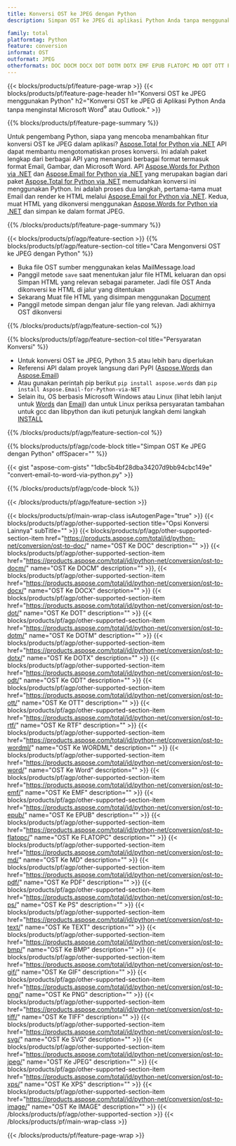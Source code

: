 ```yaml
---
title: Konversi OST ke JPEG dengan Python
description: Simpan OST ke JPEG di aplikasi Python Anda tanpa menggunakan Microsoft Outlook atau Word 

family: total
platformtag: Python
feature: conversion
informat: OST
outformat: JPEG
otherformats: DOC DOCM DOCX DOT DOTM DOTX EMF EPUB FLATOPC MD ODT OTT PCL PDF PS RTF TEXT WORD WORDML BMP GIF IMAGE JPEG TIFF PNG SVG XPS
---
```

{{< blocks/products/pf/feature-page-wrap >}}
{{< blocks/products/pf/feature-page-header h1="Konversi OST ke JPEG menggunakan Python" h2="Konversi OST ke JPEG di Aplikasi Python Anda tanpa menginstal Microsoft Word<sup>&reg;</sup> atau Outlook." >}}

{{% blocks/products/pf/feature-page-summary %}}

Untuk pengembang Python, siapa yang mencoba menambahkan fitur konversi OST ke JPEG dalam aplikasi? [Aspose.Total for Python via .NET](https://products.aspose.com/total/python-net/) API dapat membantu mengotomatiskan proses konversi. Ini adalah paket lengkap dari berbagai API yang menangani berbagai format termasuk format Email, Gambar, dan Microsoft Word. API [Aspose.Words for Python via .NET](https://products.aspose.com/words/python-net/) dan [Aspose.Email for Python via .NET](https://products.aspose.com/email/python-net/) yang merupakan bagian dari paket [Aspose.Total for Python via .NET](https://products.aspose.com/total/python-net/) memudahkan konversi ini menggunakan Python. Ini adalah proses dua langkah, pertama-tama muat Email dan render ke HTML melalui [Aspose.Email for Python via .NET](https://products.aspose.com/email/python-net/). Kedua, muat HTML yang dikonversi menggunakan [Aspose.Words for Python via .NET](https://products.aspose.com/words/python-net/) dan simpan ke dalam format JPEG.

{{% /blocks/products/pf/feature-page-summary %}}

{{< blocks/products/pf/agp/feature-section >}}
{{% blocks/products/pf/agp/feature-section-col title="Cara Mengonversi OST ke JPEG dengan Python" %}}

- Buka file OST sumber menggunakan kelas MailMessage.load
- Panggil metode `save` saat menentukan jalur file HTML keluaran dan opsi Simpan HTML yang relevan sebagai parameter. Jadi file OST Anda dikonversi ke HTML di jalur yang ditentukan
- Sekarang Muat file HTML yang disimpan menggunakan [Document](https://reference.aspose.com/words/python-net/aspose.words/document/)
- Panggil metode simpan dengan jalur file yang relevan. Jadi akhirnya OST dikonversi

{{% /blocks/products/pf/agp/feature-section-col %}}

{{% blocks/products/pf/agp/feature-section-col title="Persyaratan Konversi" %}}

- Untuk konversi OST ke JPEG, Python 3.5 atau lebih baru diperlukan
- Referensi API dalam proyek langsung dari PyPI ([Aspose.Words](https://pypi.org/project/aspose-words/) dan [Aspose.Email](https://pypi.org/project/Aspose.Email-for-Python-via-NET/))
- Atau gunakan perintah pip berikut ```pip install aspose.words``` dan ```pip install Aspose.Email-for-Python-via-NET``` 
- Selain itu, OS berbasis Microsoft Windows atau Linux (lihat lebih lanjut untuk [Words](https://docs.aspose.com/words/python-net/system-requirements/) dan [Email](https://docs.aspose.com/email/python-net/system-requirements/)) dan untuk Linux periksa persyaratan tambahan untuk gcc dan libpython dan ikuti petunjuk langkah demi langkah [INSTALL](https://docs.aspose.com/words/python-net/installation/)
 

{{% /blocks/products/pf/agp/feature-section-col %}}

{{% blocks/products/pf/agp/code-block title="Simpan OST Ke JPEG dengan Python" offSpacer="" %}}

{{< gist "aspose-com-gists" "1dbc5b4bf28dba34207d9bb94cbc149e" "convert-email-to-word-via-python.py" >}}

{{% /blocks/products/pf/agp/code-block %}}

{{< /blocks/products/pf/agp/feature-section >}}

{{< blocks/products/pf/main-wrap-class isAutogenPage="true" >}}
{{< blocks/products/pf/agp/other-supported-section title="Opsi Konversi Lainnya" subTitle="" >}}
{{< blocks/products/pf/agp/other-supported-section-item href="https://products.aspose.com/total/id/python-net/conversion/ost-to-doc/" name="OST Ke DOC" description="" >}}
{{< blocks/products/pf/agp/other-supported-section-item href="https://products.aspose.com/total/id/python-net/conversion/ost-to-docm/" name="OST Ke DOCM" description="" >}},
{{< blocks/products/pf/agp/other-supported-section-item href="https://products.aspose.com/total/id/python-net/conversion/ost-to-docx/" name="OST Ke DOCX" description="" >}}
{{< blocks/products/pf/agp/other-supported-section-item href="https://products.aspose.com/total/id/python-net/conversion/ost-to-dot/" name="OST Ke DOT" description="" >}}
{{< blocks/products/pf/agp/other-supported-section-item href="https://products.aspose.com/total/id/python-net/conversion/ost-to-dotm/" name="OST Ke DOTM" description="" >}}
{{< blocks/products/pf/agp/other-supported-section-item href="https://products.aspose.com/total/id/python-net/conversion/ost-to-dotx/" name="OST Ke DOTX" description="" >}}
{{< blocks/products/pf/agp/other-supported-section-item href="https://products.aspose.com/total/id/python-net/conversion/ost-to-odt/" name="OST Ke ODT" description="" >}}
{{< blocks/products/pf/agp/other-supported-section-item href="https://products.aspose.com/total/id/python-net/conversion/ost-to-ott/" name="OST Ke OTT" description="" >}}
{{< blocks/products/pf/agp/other-supported-section-item href="https://products.aspose.com/total/id/python-net/conversion/ost-to-rtf/" name="OST Ke RTF" description="" >}}
{{< blocks/products/pf/agp/other-supported-section-item href="https://products.aspose.com/total/id/python-net/conversion/ost-to-wordml/" name="OST Ke WORDML" description="" >}}
{{< blocks/products/pf/agp/other-supported-section-item href="https://products.aspose.com/total/id/python-net/conversion/ost-to-word/" name="OST Ke Word" description="" >}}
{{< blocks/products/pf/agp/other-supported-section-item href="https://products.aspose.com/total/id/python-net/conversion/ost-to-emf/" name="OST Ke EMF" description="" >}}
{{< blocks/products/pf/agp/other-supported-section-item href="https://products.aspose.com/total/id/python-net/conversion/ost-to-epub/" name="OST Ke EPUB" description="" >}}
{{< blocks/products/pf/agp/other-supported-section-item href="https://products.aspose.com/total/id/python-net/conversion/ost-to-flatopc/" name="OST Ke FLATOPC" description="" >}}
{{< blocks/products/pf/agp/other-supported-section-item href="https://products.aspose.com/total/id/python-net/conversion/ost-to-md/" name="OST Ke MD" description="" >}}
{{< blocks/products/pf/agp/other-supported-section-item href="https://products.aspose.com/total/id/python-net/conversion/ost-to-pdf/" name="OST Ke PDF" description="" >}}
{{< blocks/products/pf/agp/other-supported-section-item href="https://products.aspose.com/total/id/python-net/conversion/ost-to-ps/" name="OST Ke PS" description="" >}}
{{< blocks/products/pf/agp/other-supported-section-item href="https://products.aspose.com/total/id/python-net/conversion/ost-to-text/" name="OST Ke TEXT" description="" >}}
{{< blocks/products/pf/agp/other-supported-section-item href="https://products.aspose.com/total/id/python-net/conversion/ost-to-bmp/" name="OST Ke BMP" description="" >}}
{{< blocks/products/pf/agp/other-supported-section-item href="https://products.aspose.com/total/id/python-net/conversion/ost-to-gif/" name="OST Ke GIF" description="" >}}
{{< blocks/products/pf/agp/other-supported-section-item href="https://products.aspose.com/total/id/python-net/conversion/ost-to-png/" name="OST Ke PNG" description="" >}}
{{< blocks/products/pf/agp/other-supported-section-item href="https://products.aspose.com/total/id/python-net/conversion/ost-to-tiff/" name="OST Ke TIFF" description="" >}}
{{< blocks/products/pf/agp/other-supported-section-item href="https://products.aspose.com/total/id/python-net/conversion/ost-to-svg/" name="OST Ke SVG" description="" >}}
{{< blocks/products/pf/agp/other-supported-section-item href="https://products.aspose.com/total/id/python-net/conversion/ost-to-jpeg/" name="OST Ke JPEG" description="" >}}
{{< blocks/products/pf/agp/other-supported-section-item href="https://products.aspose.com/total/id/python-net/conversion/ost-to-xps/" name="OST Ke XPS" description="" >}}
{{< blocks/products/pf/agp/other-supported-section-item href="https://products.aspose.com/total/id/python-net/conversion/ost-to-image/" name="OST Ke IMAGE" description="" >}}
{{< /blocks/products/pf/agp/other-supported-section >}}
{{< /blocks/products/pf/main-wrap-class >}}

{{< /blocks/products/pf/feature-page-wrap >}}